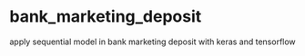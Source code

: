 # bank_marketing_deposit
apply sequential model in bank marketing deposit with keras and tensorflow 
